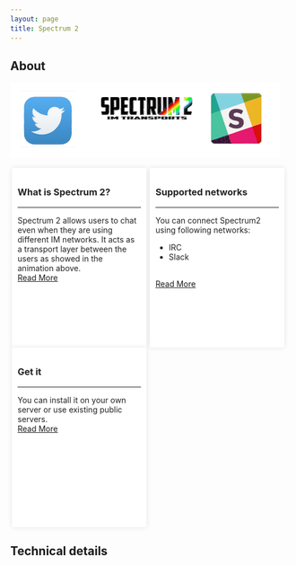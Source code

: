 ```yaml
---
layout: page
title: Spectrum 2
---
```


## About

![Spectrum 2 animation](animation.gif)




<div style="width: 220px; height:300px; float:left;  color: #222; background-color: #fff;border-radius: 2px;-moz-border-radius: 2px;-webkit-border-radius: 2px;  padding: 10px; margin: 0 3px; box-shadow: 0 0 10px rgba(0,0,0,.1);">
<h3>What is Spectrum 2?</h3>
<hr/>
Spectrum 2 allows users to chat even when they are using different IM networks. It acts as a transport layer between the users as showed in the animation above.
<br/>
<span style="text-align:right"><a href="#">Read More</a></span>
</div>

<div style="width: 220px; height:300px; float:left; margin-left: 40px; color: #222; background-color: #fff;border-radius: 2px;-moz-border-radius: 2px;-webkit-border-radius: 2px;  padding: 10px; margin: 0 3px; box-shadow: 0 0 10px rgba(0,0,0,.1);">
<h3>Supported networks</h3>
<hr/>
You can connect Spectrum2 using following networks:

<ul><li>IRC</li><li>Slack</li></ul>

<br/>
<span style="text-align:right"><a href="#">Read More</a></span>
</div>

<div style="width: 220px; height:300px; float:left; margin-left: 40px; color: #222; background-color: #fff;border-radius: 2px;-moz-border-radius: 2px;-webkit-border-radius: 2px;  padding: 10px; margin: 0 3px; box-shadow: 0 0 10px rgba(0,0,0,.1);">
<h3>Get it</h3>
<hr/>
You can install it on your own server or use existing public servers.<br/>
<span style="text-align:right"><a href="#">Read More</a></span>

</div>

<div style="clear: both;"></div> 

## Technical details

